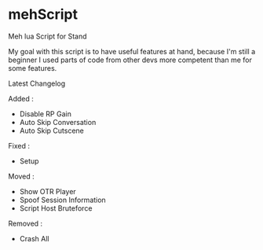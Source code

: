 # mehScript
Meh lua Script for Stand

My goal with this script is to have useful features at hand, because I'm still a beginner I used parts of code from other devs more competent than me for some features.

Latest Changelog

Added :
  - Disable RP Gain
  - Auto Skip Conversation
  - Auto Skip Cutscene

Fixed :
  - Setup

Moved :
  - Show OTR Player
  - Spoof Session Information
  - Script Host Bruteforce

Removed :
  - Crash All
